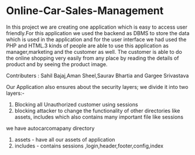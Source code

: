 # Online-Car-Sales-Management
In this project we are creating one application which is easy to access user friendly.For this application we used the backend as DBMS to store the data which is used in the application and for the user interface we had used the PHP and HTML.3 kinds of people are able to use this application as manager,marketing and the customer as well. The customer is able to do the online shopping very easily from any place by reading the details of product and by seeing the product image.

Contributers : Sahil Bajaj,Aman Sheel,Saurav Bhartia and Gargee Srivastava

Our Application also ensures about the security layers;
we divide it into two layers:-
1. Blocking all Unauthorized customer using sessions 
2. blocking attacker to change the functionality of other directories like assets, includes which also contains many important file like sessions 

we have autocarcomapany directory
1. assets - have all our assets of application
2. includes - contains sessions ,login,header,footer,config,index
